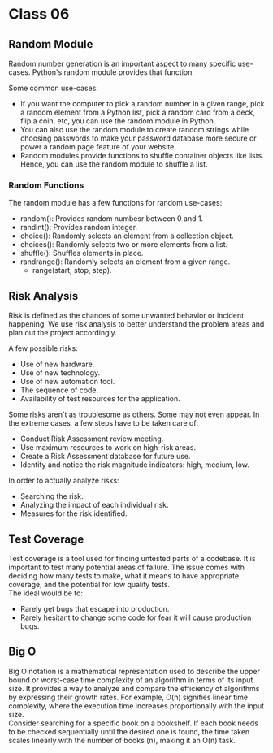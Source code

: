 # Class 06

## Random Module

Random number generation is an important aspect to many specific use-cases. Python's random module provides that function. 

Some common use-cases:

- If you want the computer to pick a random number in a given range, pick a random element from a Python list, pick a random card from a deck, flip a coin, etc, you can use the random module in Python.
- You can also use the random module to create random strings while choosing passwords to make your password database more secure or power a random page feature of your website.
- Random modules provide functions to shuffle container objects like lists. Hence, you can use the random module to shuffle a list.

### Random Functions

The random module has a few functions for random use-cases:

- random(): Provides random numbesr between 0 and 1.
- randint(): Provides random integer.
- choice(): Randomly selects an element from a collection object.
- choices(): Randomly selects two or more elements from a list.
- shuffle(): Shuffles elements in place.
- randrange(): Randomly selects an element from a given range.
  - range(start, stop, step).

## Risk Analysis

Risk is defined as the chances of some unwanted behavior or incident happening. We use risk analysis to better understand the problem areas and plan out the project accordingly.

A few possible risks:

- Use of new hardware.
- Use of new technology.
- Use of new automation tool.
- The sequence of code.
- Availability of test resources for the application.

Some risks aren't as troublesome as others. Some may not even appear. In the extreme cases, a few steps have to be taken care of:

- Conduct Risk Assessment review meeting.
- Use maximum resources to work on high-risk areas.
- Create a Risk Assessment database for future use.
- Identify and notice the risk magnitude indicators: high, medium, low.

In order to actually analyze risks:

- Searching the risk.
- Analyzing the impact of each individual risk.
- Measures for the risk identified.

## Test Coverage

Test coverage is a tool used for finding untested parts of a codebase. It is important to test many potential areas of failure. The issue comes with deciding how many tests to make, what it means to have appropriate coverage, and the potential for low quality tests.  
The ideal would be to:

- Rarely get bugs that escape into production.
- Rarely hesitant to change some code for fear it will cause production bugs.

## Big O

Big O notation is a mathematical representation used to describe the upper bound or worst-case time complexity of an algorithm in terms of its input size. It provides a way to analyze and compare the efficiency of algorithms by expressing their growth rates. For example, O(n) signifies linear time complexity, where the execution time increases proportionally with the input size.  
Consider searching for a specific book on a bookshelf. If each book needs to be checked sequentially until the desired one is found, the time taken scales linearly with the number of books (n), making it an O(n) task.
